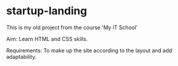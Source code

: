 # startup-landing
This is my old project from the course 'My IT School'

Aim: Learn HTML and CSS skills.

Requirements: To make up the site according to the layout and add adaptability.
